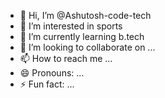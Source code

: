 - 👋 Hi, I’m @Ashutosh-code-tech
- 👀 I’m interested in sports
- 🌱 I’m currently learning b.tech
- 💞️ I’m looking to collaborate on ...
- 📫 How to reach me ...
- 😄 Pronouns: ...
- ⚡ Fun fact: ...

<!---
Ashutosh-code-tech/Ashutosh-code-tech is a ✨ special ✨ repository because its `README.md` (this file) appears on your GitHub profile.
You can click the Preview link to take a look at your changes.
--->
